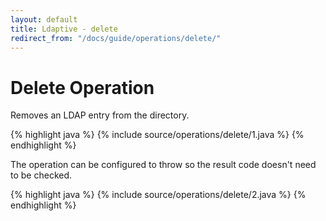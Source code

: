 ```yaml
---
layout: default
title: Ldaptive - delete
redirect_from: "/docs/guide/operations/delete/"
---
```


# Delete Operation

Removes an LDAP entry from the directory.

{% highlight java %}
{% include source/operations/delete/1.java %}
{% endhighlight %}

The operation can be configured to throw so the result code doesn't need to be checked.

{% highlight java %}
{% include source/operations/delete/2.java %}
{% endhighlight %}
